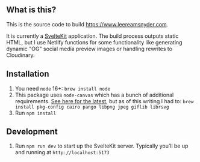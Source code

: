 ## What is this?

This is the source code to build https://www.leereamsnyder.com.

It is currently a [SvelteKit](https://kit.svelte.dev) application. The build process outputs static HTML, but I use Netlify functions for some functionality like generating dynamic "OG" social media preview images or handling rewrites to Cloudinary.

## Installation

1. You need `node` 16+: `brew install node`
1. This package uses `node-canvas` which has a bunch of additional requirements. [See here for the latest](https://www.npmjs.com/package/canvas), but as of this writing I had to: `brew install pkg-config cairo pango libpng jpeg giflib librsvg`
1. Run `npm install`

## Development

1. Run `npm run dev` to start up the SvelteKit server. Typically you’ll be up and running at `http://localhost:5173`
